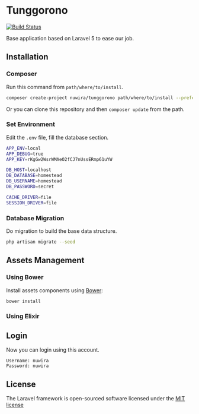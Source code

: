 # Tunggorono

[![Build Status](https://travis-ci.org/Nuwira/tunggorono.svg)](https://travis-ci.org/Nuwira/tunggorono)

Base application based on Laravel 5 to ease our job.

## Installation

### Composer

Run this command from `path/where/to/install`.

```bash
composer create-project nuwira/tunggorono path/where/to/install --prefer-dist --dev
```

Or you can clone this repository and then `composer update` from the path.

### Set Environment

Edit the `.env` file, fill the database section.

```bash
APP_ENV=local
APP_DEBUG=true
APP_KEY=rKgGw2WsrWMAeO2fCJ7nUssERmp61uYW

DB_HOST=localhost
DB_DATABASE=homestead
DB_USERNAME=homestead
DB_PASSWORD=secret

CACHE_DRIVER=file
SESSION_DRIVER=file
```

### Database Migration

Do migration to build the base data structure.

```bash
php artisan migrate --seed
```

## Assets Management

### Using Bower

Install assets components using [Bower](http://bower.io):

```bash
bower install
```

### Using Elixir

## Login

Now you can login using this account.

```
Username: nuwira
Password: nuwira
```

## License

The Laravel framework is open-sourced software licensed under the [MIT license](http://opensource.org/licenses/MIT)
